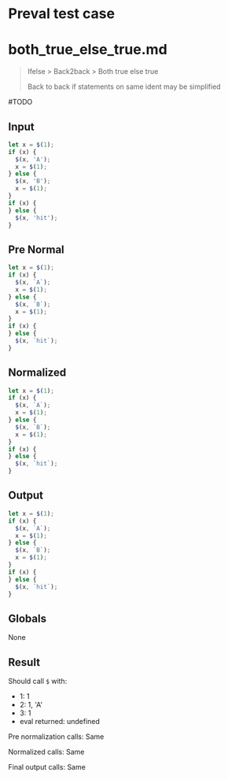 # Preval test case

# both_true_else_true.md

> Ifelse > Back2back > Both true else true
>
> Back to back if statements on same ident may be simplified

#TODO

## Input

`````js filename=intro
let x = $(1);
if (x) {
  $(x, 'A');
  x = $(1);
} else {
  $(x, 'B');
  x = $(1);
}
if (x) {
} else {
  $(x, 'hit');
}
`````

## Pre Normal

`````js filename=intro
let x = $(1);
if (x) {
  $(x, `A`);
  x = $(1);
} else {
  $(x, `B`);
  x = $(1);
}
if (x) {
} else {
  $(x, `hit`);
}
`````

## Normalized

`````js filename=intro
let x = $(1);
if (x) {
  $(x, `A`);
  x = $(1);
} else {
  $(x, `B`);
  x = $(1);
}
if (x) {
} else {
  $(x, `hit`);
}
`````

## Output

`````js filename=intro
let x = $(1);
if (x) {
  $(x, `A`);
  x = $(1);
} else {
  $(x, `B`);
  x = $(1);
}
if (x) {
} else {
  $(x, `hit`);
}
`````

## Globals

None

## Result

Should call `$` with:
 - 1: 1
 - 2: 1, 'A'
 - 3: 1
 - eval returned: undefined

Pre normalization calls: Same

Normalized calls: Same

Final output calls: Same

